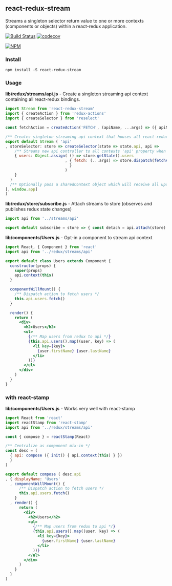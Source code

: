 ## react-redux-stream

Streams a singleton selector return value to one or more contexts (components or objects) within a react-redux application.

[![Build Status](https://travis-ci.org/noderaider/react-redux-stream.svg?branch=master)](https://travis-ci.org/noderaider/react-redux-stream)
[![codecov](https://codecov.io/gh/noderaider/react-redux-stream/branch/master/graph/badge.svg)](https://codecov.io/gh/noderaider/react-redux-stream)

[![NPM](https://nodei.co/npm/react-redux-stream.png?stars=true&downloads=true)](https://nodei.co/npm/react-redux-stream/)

### Install

`npm install -S react-redux-stream`

### Usage

**lib/redux/streams/api.js** - Create a singleton streaming api context containing all react-redux bindings.

```jsx
import Stream from 'react-redux-stream'
import { createAction } from 'redux-actions'
import { createSelector } from 'reselect'

const fetchAction = createAction('FETCH', (apiName, ...args) => ({ apiName, args }))

/** Creates singleton streaming api context that houses all react-redux interaction (getState / dispatch) */
export default Stream ( 'api'
, storeSelector: store => createSelector(state => state.api, api =>
    /** Streams new api controller to all contexts 'api' property when api metadata changes. */
    { users: Object.assign( () => store.getState().users
                          , { fetch: (...args) => store.dispatch(fetchAction('users', ...args)
                            }
                          )
    }
  )
  /** Optionally pass a sharedContext object which will receive all updates of the api (useful for exposing on a global and console testing) */
[, window.app]
)
```


**lib/redux/store/subscribe.js** - Attach streams to store (observes and publishes redux state changes)
```jsx
import api from '../streams/api'

export default subscribe = store => { const detach = api.attach(store) }
```


**lib/components/Users.js** - Opt-in a component to stream api context

```jsx
import React, { Component } from 'react'
import api from '../redux/streams/api'

export default class Users extends Component {
  constructor(props) {
    super(props)
    api.context(this)
  }

  componentWillMount() {
    /** Dispatch action to fetch users */
    this.api.users.fetch()
  }

  render() {
    return (
      <div>
        <h2>Users</h2>
        <ul>
          {/** Map users from redux to api */}
          {this.api.users().map((user, key) => (
            <li key={key}>
              {user.firstName} {user.lastName}
            </li>
          ))}
        </ul>
      </div>
    )
  }
}
```

### with react-stamp

**lib/components/Users.js** - Works very well with react-stamp

```jsx
import React from 'react'
import reactStamp from 'react-stamp'
import api from '../redux/streams/api'

const { compose } = reactStamp(React)

/** Centralize as component mix-in */
const desc = (
  { api: compose ({ init() { api.context(this) } })
  }
)

export default compose ( desc.api
, { displayName: 'Users'
  , componentWillMount() {
      /** Dispatch action to fetch users */
      this.api.users.fetch()
    }
  , render() {
      return (
        <div>
          <h2>Users</h2>
          <ul>
            {/** Map users from redux to api */}
            {this.api.users().map((user, key) => (
              <li key={key}>
                {user.firstName} {user.lastName}
              </li>
            ))}
          </ul>
        </div>
      )
    }
  }
)
```
